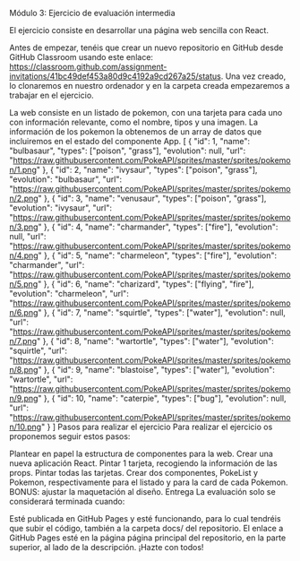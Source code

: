 Módulo 3: Ejercicio de evaluación intermedia

El ejercicio consiste en desarrollar una página web sencilla con React.

Antes de empezar, tenéis que crear un nuevo repositorio en GitHub desde GitHub Classroom usando este enlace: https://classroom.github.com/assignment-invitations/41bc49def453a80d9c4192a9cd267a25/status. Una vez creado, lo clonaremos en nuestro ordenador y en la carpeta creada empezaremos a trabajar en el ejercicio.

La web consiste en un listado de pokemon, con una tarjeta para cada uno con información relevante, como el nombre, tipos y una imagen. La información de los pokemon la obtenemos de un array de datos que incluiremos en el estado del componente App.
[
    {
        "id": 1,
        "name": "bulbasaur",
        "types": ["poison", "grass"],
        "evolution": null,
        "url":
        "https://raw.githubusercontent.com/PokeAPI/sprites/master/sprites/pokemon/1.png"
    },
    {
        "id": 2,
        "name": "ivysaur",
        "types": ["poison", "grass"],
        "evolution": "bulbasaur",
        "url":
        "https://raw.githubusercontent.com/PokeAPI/sprites/master/sprites/pokemon/2.png"
    },
    {
        "id": 3,
        "name": "venusaur",
        "types": ["poison", "grass"],
        "evolution": "ivysaur",
        "url":
        "https://raw.githubusercontent.com/PokeAPI/sprites/master/sprites/pokemon/3.png"
    },
    {
        "id": 4,
        "name": "charmander",
        "types": ["fire"],
        "evolution": null,
        "url":
        "https://raw.githubusercontent.com/PokeAPI/sprites/master/sprites/pokemon/4.png"
    },
    {
        "id": 5,
        "name": "charmeleon",
        "types": ["fire"],
        "evolution": "charmander",
        "url":
        "https://raw.githubusercontent.com/PokeAPI/sprites/master/sprites/pokemon/5.png"
    },
    {
        "id": 6,
        "name": "charizard",
        "types": ["flying", "fire"],
        "evolution": "charmeleon",
        "url":
        "https://raw.githubusercontent.com/PokeAPI/sprites/master/sprites/pokemon/6.png"
    },
    {
        "id": 7,
        "name": "squirtle",
        "types": ["water"],
        "evolution": null,
        "url":
        "https://raw.githubusercontent.com/PokeAPI/sprites/master/sprites/pokemon/7.png"
    },
    {
        "id": 8,
        "name": "wartortle",
        "types": ["water"],
        "evolution": "squirtle",
        "url":
        "https://raw.githubusercontent.com/PokeAPI/sprites/master/sprites/pokemon/8.png"
    },
    {
        "id": 9,
        "name": "blastoise",
        "types": ["water"],
        "evolution": "wartortle",
        "url":
        "https://raw.githubusercontent.com/PokeAPI/sprites/master/sprites/pokemon/9.png"
    },
    {
        "id": 10,
        "name": "caterpie",
        "types": ["bug"],
        "evolution": null,
        "url":
        "https://raw.githubusercontent.com/PokeAPI/sprites/master/sprites/pokemon/10.png"
    }
]
Pasos para realizar el ejercicio
Para realizar el ejercicio os proponemos seguir estos pasos:

Plantear en papel la estructura de componentes para la web.
Crear una nueva aplicación React.
Pintar 1 tarjeta, recogiendo la información de las props.
Pintar todas las tarjetas.
Crear dos componentes, PokeList y Pokemon, respectivamente para el listado y para la card de cada Pokemon.
BONUS: ajustar la maquetación al diseño.
Entrega
La evaluación solo se considerará terminada cuando:

Esté publicada en GitHub Pages y esté funcionando, para lo cual tendréis que subir el código, también a la carpeta docs/ del repositorio.
El enlace a GitHub Pages esté en la página página principal del repositorio, en la parte superior, al lado de la descripción.
¡Hazte con todos!
